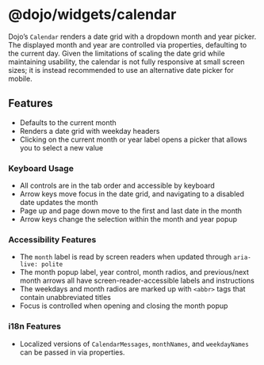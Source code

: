 <span class="citation" data-cites="dojo/widgets/calendar"><span class="citation" data-cites="dojo/widgets/calendar"><span class="citation" data-cites="dojo/widgets/calendar"><span class="citation" data-cites="dojo/widgets/calendar">@dojo/widgets/calendar</span></span></span></span>
==========================================================================================================================================================================================================================================================================================

Dojo’s `Calendar` renders a date grid with a dropdown month and year picker. The displayed month and year are controlled via properties, defaulting to the current day. Given the limitations of scaling the date grid while maintaining usability, the calendar is not fully responsive at small screen sizes; it is instead recommended to use an alternative date picker for mobile.

Features
--------

-   Defaults to the current month
-   Renders a date grid with weekday headers
-   Clicking on the current month or year label opens a picker that allows you to select a new value

### Keyboard Usage

-   All controls are in the tab order and accessible by keyboard
-   Arrow keys move focus in the date grid, and navigating to a disabled date updates the month
-   Page up and page down move to the first and last date in the month
-   Arrow keys change the selection within the month and year popup

### Accessibility Features

-   The `month` label is read by screen readers when updated through `aria-live: polite`
-   The month popup label, year control, month radios, and previous/next month arrows all have screen-reader-accessible labels and instructions
-   The weekdays and month radios are marked up with `<abbr>` tags that contain unabbreviated titles
-   Focus is controlled when opening and closing the month popup

### i18n Features

-   Localized versions of `CalendarMessages`, `monthNames`, and `weekdayNames` can be passed in via properties.
